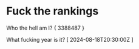 # Fuck the rankings

Who the hell am I?
{ 3388487 }

What fucking year is it?
[ 2024-08-18T20:30:00Z ]
